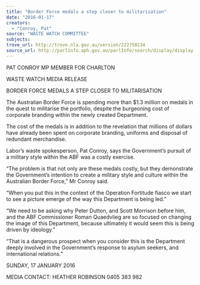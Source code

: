 ```yaml
---
title: "Border Force medals a step closer to militarisation"
date: "2016-01-17"
creators:
  - "Conroy, Pat"
source: "WASTE WATCH COMMITTEE"
subjects:
trove_url: http://trove.nla.gov.au/version/222750134
source_url: http://parlinfo.aph.gov.au/parlInfo/search/display/display.w3p;query=Id%3A%22media/pressrel/4305840%22
---
```


 

 PAT CONROY MP  MEMBER FOR CHARLTON   

 WASTE WATCH MEDIA RELEASE 

 BORDER FORCE MEDALS A STEP CLOSER TO MILITARISATION 

 The Australian Border Force is spending more than $1.3 million on medals in the  quest to militarise the portfolio, despite the burgeoning cost of corporate branding  within the newly created Department. 

 The cost of the medals is in addition to the revelation that millions of dollars have  already been spent on corporate branding, uniforms and disposal of redundant  merchandise. 

 Labor’s waste spokesperson, Pat Conroy, says the Government’s pursuit of a  military style within the ABF was a costly exercise. 

 “The problem is that not only are these medals costly, but they demonstrate the  Government’s intention to create a military style and culture within the Australian  Border Force,” Mr Conroy said. 

 “When you put this in the context of the Operation Fortitude fiasco we start to see a  picture emerge of the way this Department is being led.” 

 “We need to be asking why Peter Dutton, and Scott Morrison before him, and the  ABF Commissioner Roman Quaedvlieg are so focused on changing the image of  this Department, because ultimately it would seem this is being driven by ideology.” 

 “That is a dangerous prospect when you consider this is the Department deeply  involved in the Government’s response to asylum seekers, and international  relations.” 

 SUNDAY, 17 JANUARY 2016 

 MEDIA CONTACT: HEATHER ROBINSON 0405 383 982 

 

